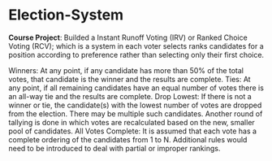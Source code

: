 # Election-System
**Course Project**: 
Builded a Instant Runoff Voting (IRV) or Ranked Choice Voting (RCV); which is a system in each voter selects ranks candidates for a position according to preference rather than selecting only their first choice. 

   Winners: At any point, if any candidate has more than 50% of the total votes, that candidate is the winner and the results are complete.
   Ties: At any point, if all remaining candidates have an equal number of votes there is an all-way tie and the results are complete.
   Drop Lowest: If there is not a winner or tie, the candidate(s) with the lowest number of votes are dropped from the election. There may be multiple such candidates. Another round of tallying is done in which votes are recalculated based on the new, smaller pool of candidates.
   All Votes Complete: It is assumed that each vote has a complete ordering of the candidates from 1 to N. Additional rules would need to be introduced to deal with partial or improper rankings.

